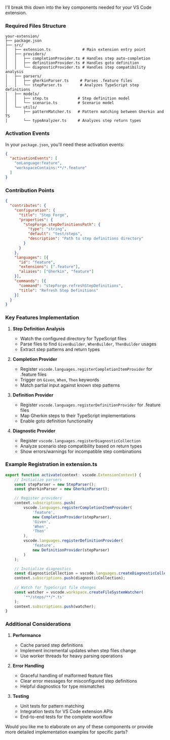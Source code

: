 I'll break this down into the key components needed for your VS Code extension.

### Required Files Structure
```
your-extension/
├── package.json
├── src/
│   ├── extension.ts              # Main extension entry point
│   ├── providers/
│   │   ├── completionProvider.ts # Handles step auto-completion
│   │   ├── definitionProvider.ts # Handles goto definition
│   │   └── diagnosticProvider.ts # Handles step compatibility analysis
│   ├── parsers/
│   │   ├── gherkinParser.ts     # Parses .feature files
│   │   └── stepParser.ts        # Analyzes TypeScript step definitions
│   ├── models/
│   │   ├── step.ts             # Step definition model
│   │   └── scenario.ts         # Scenario model
│   └── utils/
│       ├── patternMatcher.ts   # Pattern matching between Gherkin and TS
│       └── typeAnalyzer.ts     # Analyzes step return types
```

### Activation Events
In your `package.json`, you'll need these activation events:
```json:package.json
{
  "activationEvents": [
    "onLanguage:feature",
    "workspaceContains:**/*.feature"
  ]
}
```

### Contribution Points
```json:package.json
{
  "contributes": {
    "configuration": {
      "title": "Step Forge",
      "properties": {
        "stepForge.stepDefinitionsPath": {
          "type": "string",
          "default": "test/steps",
          "description": "Path to step definitions directory"
        }
      }
    },
    "languages": [{
      "id": "feature",
      "extensions": [".feature"],
      "aliases": ["Gherkin", "feature"]
    }],
    "commands": [{
      "command": "stepForge.refreshStepDefinitions",
      "title": "Refresh Step Definitions"
    }]
  }
}
```

### Key Features Implementation

1. **Step Definition Analysis**
   - Watch the configured directory for TypeScript files
   - Parse files to find `GivenBuilder`, `WhenBuilder`, `ThenBuilder` usages
   - Extract step patterns and return types

2. **Completion Provider**
   - Register `vscode.languages.registerCompletionItemProvider` for .feature files
   - Trigger on `Given`, `When`, `Then` keywords
   - Match partial input against known step patterns

3. **Definition Provider**
   - Register `vscode.languages.registerDefinitionProvider` for .feature files
   - Map Gherkin steps to their TypeScript implementations
   - Enable goto definition functionality

4. **Diagnostic Provider**
   - Register `vscode.languages.registerDiagnosticCollection`
   - Analyze scenario step compatibility based on return types
   - Show errors/warnings for incompatible step combinations

### Example Registration in extension.ts
```typescript
export function activate(context: vscode.ExtensionContext) {
    // Initialize parsers
    const stepParser = new StepParser();
    const gherkinParser = new GherkinParser();

    // Register providers
    context.subscriptions.push(
        vscode.languages.registerCompletionItemProvider(
            'feature',
            new CompletionProvider(stepParser),
            'Given',
            'When',
            'Then'
        ),
        vscode.languages.registerDefinitionProvider(
            'feature',
            new DefinitionProvider(stepParser)
        )
    );

    // Initialize diagnostics
    const diagnosticCollection = vscode.languages.createDiagnosticCollection('stepForge');
    context.subscriptions.push(diagnosticCollection);
    
    // Watch for TypeScript file changes
    const watcher = vscode.workspace.createFileSystemWatcher(
        '**/steps/**/*.ts'
    );
    context.subscriptions.push(watcher);
}
```

### Additional Considerations

1. **Performance**
   - Cache parsed step definitions
   - Implement incremental updates when step files change
   - Use worker threads for heavy parsing operations

2. **Error Handling**
   - Graceful handling of malformed feature files
   - Clear error messages for misconfigured step definitions
   - Helpful diagnostics for type mismatches

3. **Testing**
   - Unit tests for pattern matching
   - Integration tests for VS Code extension APIs
   - End-to-end tests for the complete workflow

Would you like me to elaborate on any of these components or provide more detailed implementation examples for specific parts?
